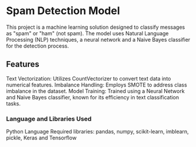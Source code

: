 # Spam Detection Model
This project is a machine learning solution designed to classify messages as "spam" or "ham" (not spam). 
The model uses Natural Language Processing (NLP) techniques, a neural network and a Naive Bayes classifier for the detection process.

## Features
Text Vectorization: Utilizes CountVectorizer to convert text data into numerical features.
Imbalance Handling: Employs SMOTE to address class imbalance in the dataset.
Model Training: Trained using a Neural Network and Naive Bayes classifier, known for its efficiency in text classification tasks.

### Language and Libraries Used
Python Language
Required libraries: pandas, numpy, scikit-learn, imblearn, pickle, Keras and Tensorflow
